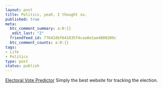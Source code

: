 ```yaml
--- 
layout: post
title: Politics, yeah, I thought so.
published: true
meta: 
  btc_comment_summary: a:0:{}
  _edit_last: "2"
  friendfeed_id: 77642dbf641835f4caa8e1ae4800209c
  btc_comment_counts: a:0:{}
tags: 
- Life
- Politics
type: post
status: publish
---
```

[Electoral Vote Predictor](http://www.electoral-vote.com/) Simply the best website for tracking the election. 
